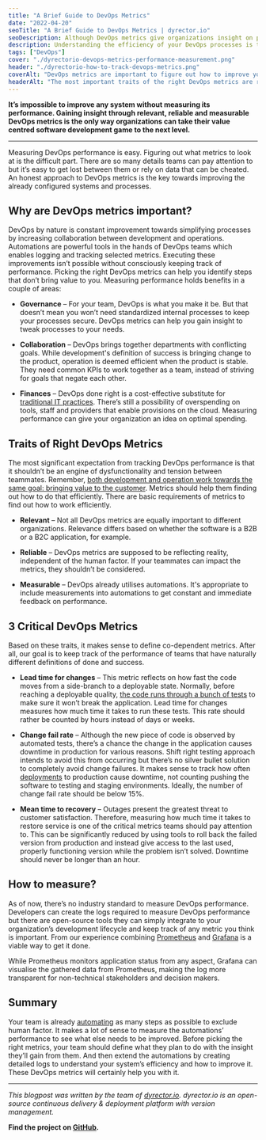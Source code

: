 ```yaml
---
title: "A Brief Guide to DevOps Metrics"
date: "2022-04-20"
seoTitle: "A Brief Guide to DevOps Metrics | dyrector.io"
seoDescription: Although DevOps metrics give organizations insight on performance, there's no industry standard to measurements. Find out how to track them from our blog post.
description: Understanding the efficiency of your DevOps processes is the first step towards improvement. Unfortunately, there's no industry standard to track DevOps metrics. In our blog post, we outline the most important things to look for and give one recommendation on how to measure them.
tags: ["DevOps"]
cover: "./dyrectorio-devops-metrics-performance-measurement.png"
header: "./dyrectorio-how-to-track-devops-metrics.png"
coverAlt: "DevOps metrics are important to figure out how to improve your organization."
headerAlt: "The most important traits of the right DevOps metrics are relevancy, reliability, and measurability."
---
```


**It’s impossible to improve any system without measuring its performance. Gaining insight through relevant, reliable and measurable DevOps metrics is the only way organizations can take their value centred software development game to the next level.**

---

Measuring DevOps performance is easy. Figuring out what metrics to look at is the difficult part. There are so many details teams can pay attention to but it’s easy to get lost between them or rely on data that can be cheated. An honest approach to DevOps metrics is the key towards improving the already configured systems and processes.

## Why are DevOps metrics important?

DevOps by nature is constant improvement towards simplifying processes by increasing collaboration between development and operations. Automations are powerful tools in the hands of DevOps teams which enables logging and tracking selected metrics. Executing these improvements isn’t possible without consciously keeping track of performance. Picking the right DevOps metrics can help you identify steps that don’t bring value to you. Measuring performance holds benefits in a couple of areas:

- **Governance** – For your team, DevOps is what you make it be. But that doesn’t mean you won’t need standardized internal processes to keep your processes secure. DevOps metrics can help you gain insight to tweak processes to your needs.

- **Collaboration** – DevOps brings together departments with conflicting goals. While development's definition of success is bringing change to the product, operation is deemed efficient when the product is stable. They need common KPIs to work together as a team, instead of striving for goals that negate each other.

- **Finances** – DevOps done right is a cost-effective substitute for [traditional IT practices](https://blog.dyrectorio.com/2021-11-03-devops-differ/). There’s still a possibility of overspending on tools, staff and providers that enable provisions on the cloud. Measuring performance can give your organization an idea on optimal spending.

## Traits of Right DevOps Metrics

The most significant expectation from tracking DevOps performance is that it shouldn’t be an engine of dysfunctionality and tension between teammates. Remember, [both development and operation work towards the same goal: bringing value to the customer](https://blog.dyrectorio.com/2022-03-03-devops-habits/). Metrics should help them finding out how to do that efficiently. There are basic requirements of metrics to find out how to work efficiently.

- **Relevant** – Not all DevOps metrics are equally important to different organizations. Relevance differs based on whether the software is a B2B or a B2C application, for example.

- **Reliable** – DevOps metrics are supposed to be reflecting reality, independent of the human factor. If your teammates can impact the metrics, they shouldn’t be considered.

- **Measurable** – DevOps already utilises automations. It's appropriate to include measurements into automations to get constant and immediate feedback on performance.

## 3 Critical DevOps Metrics

Based on these traits, it makes sense to define co-dependent metrics. After all, our goal is to keep track of the performance of teams that have naturally different definitions of done and success.

- **Lead time for changes** – This metric reflects on how fast the code moves from a side-branch to a deployable state. Normally, before reaching a deployable quality, [the code runs through a bunch of tests](https://blog.dyrectorio.com/2022-02-01-left-vs-right/) to make sure it won’t break the application. Lead time for changes measures how much time it takes to run these tests. This rate should rather be counted by hours instead of days or weeks.

- **Change fail rate** – Although the new piece of code is observed by automated tests, there’s a chance the change in the application causes downtime in production for various reasons. Shift right testing approach intends to avoid this from occurring but there’s no silver bullet solution to completely avoid change failures. It makes sense to track how often [deployments](https://blog.dyrectorio.com/2022-01-01-software-deployment/) to production cause downtime, not counting pushing the software to testing and staging environments. Ideally, the number of change fail rate should be below 15%.

- **Mean time to recovery** – Outages present the greatest threat to customer satisfaction. Therefore, measuring how much time it takes to restore service is one of the critical metrics teams should pay attention to. This can be significantly reduced by using tools to roll back the failed version from production and instead give access to the last used, properly functioning version while the problem isn’t solved. Downtime should never be longer than an hour.

## How to measure?

As of now, there’s no industry standard to measure DevOps performance. Developers can create the logs required to measure DevOps performance but there are open-source tools they can simply integrate to your organization’s development lifecycle and keep track of any metric you think is important. From our experience combining [Prometheus](https://prometheus.io/) and [Grafana](https://grafana.com/) is a viable way to get it done.

While Prometheus monitors application status from any aspect, Grafana can visualise the gathered data from Prometheus, making the log more transparent for non-technical stakeholders and decision makers.

## Summary

Your team is already [automating](https://blog.dyrectorio.com/2022-01-02-cicd/) as many steps as possible to exclude human factor. It makes a lot of sense to measure the automations’ performance to see what else needs to be improved. Before picking the right metrics, your team should define what they plan to do with the insight they’ll gain from them. And then extend the automations by creating detailed logs to understand your system’s efficiency and how to improve it. These DevOps metrics will certainly help you with it.

---

_This blogpost was written by the team of [dyrector.io](https://dyrectorio.com). dyrector.io is an open-source continuous delivery & deployment platform with version management._

**Find the project on [GitHub](https://github.com/dyrector-io/dyrectorio/).**

